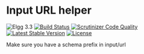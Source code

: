 Input URL helper
================

![Elgg 3.3](https://img.shields.io/badge/Elgg-3.3-green.svg)
[![Build Status](https://scrutinizer-ci.com/g/ColdTrick/input_url_helper/badges/build.png?b=master)](https://scrutinizer-ci.com/g/ColdTrick/input_url_helper/build-status/master)
[![Scrutinizer Code Quality](https://scrutinizer-ci.com/g/ColdTrick/input_url_helper/badges/quality-score.png?b=master)](https://scrutinizer-ci.com/g/ColdTrick/input_url_helper/?branch=master)
[![Latest Stable Version](https://poser.pugx.org/coldtrick/input_url_helper/v/stable.svg)](https://packagist.org/packages/coldtrick/input_url_helper)
[![License](https://poser.pugx.org/coldtrick/input_url_helper/license.svg)](https://packagist.org/packages/coldtrick/input_url_helper)

Make sure you have a schema prefix in input/url
